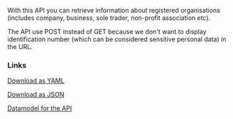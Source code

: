 With this API you can retrieve information about registered organisations (includes company, business, sole trader, non-profit association etc). 

The API use POST instead of GET because we don't want to display identification number (which can be considered sensitive personal data) in the URL.

### Links

[Download as YAML](./v2.yaml)

[Download as JSON](./v2.json)

[Datamodel for the API](http://uri.suomi.fi/datamodel/ns/nsgb)